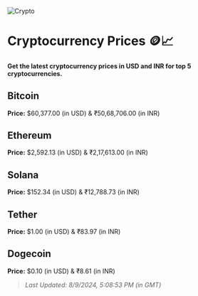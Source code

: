 
![Crypto](https://www.techguide.com.au/wp-content/uploads/2020/11/crypto3.jpeg)

# Cryptocurrency Prices 🪙📈

#### Get the latest cryptocurrency prices in USD and INR for top 5 cryptocurrencies.

## Bitcoin

**Price:** $60,377.00 (in USD) & ₹50,68,706.00 (in INR)

## Ethereum

**Price:** $2,592.13 (in USD) & ₹2,17,613.00 (in INR)

## Solana

**Price:** $152.34 (in USD) & ₹12,788.73 (in INR)

## Tether

**Price:** $1.00 (in USD) & ₹83.97 (in INR)

## Dogecoin

**Price:** $0.10 (in USD) & ₹8.61 (in INR)

> _Last Updated: 8/9/2024, 5:08:53 PM (in GMT)_
